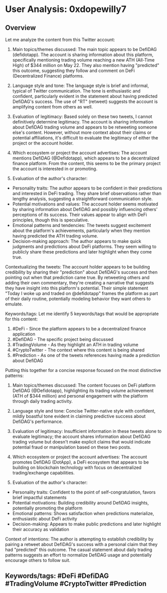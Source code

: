 # User Analysis: 0xdopewilly7

## Overview

<think>
Let me analyze the content from this Twitter account:

1. Main topics/themes discussed:
The main topic appears to be DefiDAG (defidotapp). The account is sharing information about this platform, specifically mentioning trading volume reaching a new ATH (All-Time High) of $344 million on May 22. They also mention having "predicted" this outcome, suggesting they follow and comment on DeFi (Decentralized Finance) platforms.

2. Language style and tone:
The language style is brief and informal, typical of Twitter communication. The tone is enthusiastic and confident, particularly evident in the statement about having predicted DefiDAG's success. The use of "RT" (retweet) suggests the account is amplifying content from others as well.

3. Evaluation of legitimacy:
Based solely on these two tweets, I cannot definitively determine legitimacy. The account is sharing information about DefiDAG trading volume and appears to be retweeting someone else's content. However, without more context about their claims or potential affiliations, it's difficult to evaluate the legitimacy of either the project or the account holder.

4. Which ecosystem or project the account advertises:
The account mentions DefiDAG (@Defidotapp), which appears to be a decentralized finance platform. From the content, this seems to be the primary project the account is interested in or promoting.

5. Evaluation of the author's character:
- Personality traits: The author appears to be confident in their predictions and interested in DeFi trading. They share brief observations rather than lengthy analysis, suggesting a straightforward communication style.
- Potential motivations and values: The account holder seems motivated by sharing information about DefiDAG and possibly influencing others' perceptions of its success. Their values appear to align with DeFi principles, though this is speculative.
- Emotional patterns and tendencies: The tweets suggest excitement about the platform's achievements, particularly when they mention having predicted the ATH trading volume.
- Decision-making approach: The author appears to make quick judgments and predictions about DeFi platforms. They seem willing to publicly share these predictions and later highlight when they come true.

Contextualizing the tweets:
The account holder appears to be building credibility by sharing their "prediction" about DefiDAG's success and then pointing out when that prediction came true. By retweeting others and adding their own commentary, they're creating a narrative that suggests they have insight into this platform's potential. Their simple statement "Today I woke up and traded on @defidotapp" frames the platform as part of their daily routine, potentially modeling behavior they want others to emulate.

Keywords/tags:
Let me identify 5 keywords/tags that would be appropriate for this content:
1. #DeFi - Since the platform appears to be a decentralized finance application
2. #DefiDAG - The specific project being discussed
3. #TradingVolume - As they highlight an ATH in trading volume
4. #CryptoTwitter - The context where this content is being shared
5. #Prediction - As one of the tweets references having made a prediction about DefiDAG

Putting this together for a concise response focused on the most distinctive patterns:
</think>

1. Main topics/themes discussed:
The content focuses on DeFi platform DefiDAG (@Defidotapp), highlighting its trading volume achievement (ATH of $344 million) and personal engagement with the platform through daily trading activity.

2. Language style and tone:
Concise Twitter-native style with confident, mildly boastful tone evident in claiming predictive success about DefiDAG's performance.

3. Evaluation of legitimacy:
Insufficient information in these tweets alone to evaluate legitimacy; the account shares information about DefiDAG trading volume but doesn't make explicit claims that would indicate potential fraud or manipulation based on these two posts.

4. Which ecosystem or project the account advertises:
The account promotes DefiDAG (DotApp), a DeFi ecosystem that appears to be building on blockchain technology with focus on decentralized trading/exchange capabilities.

5. Evaluation of the author's character:
- Personality traits: Confident to the point of self-congratulation, favors brief impactful statements
- Potential motivations: Building credibility around DefiDAG insights, potentially promoting the platform
- Emotional patterns: Shows satisfaction when predictions materialize, enthusiastic about DeFi activity
- Decision-making: Appears to make public predictions and later highlight their accuracy as validation

Context of intentions:
The author is attempting to establish credibility by pairing a retweet about DefiDAG's success with a personal claim that they had "predicted" this outcome. The casual statement about daily trading patterns suggests an effort to normalize DefiDAG usage and potentially encourage others to follow suit.

Keywords/tags: #DeFi #DefiDAG #TradingVolume #CryptoTwitter #Prediction
---
